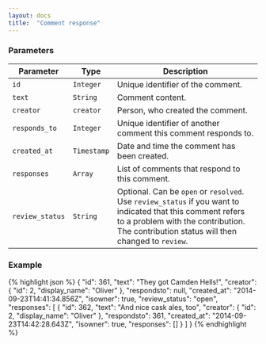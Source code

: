 ```yaml
---
layout: docs
title:  "Comment response"
---
```


### Parameters

Parameter           | Type        | Description
--------------------|-------------|-----------------------------------------------
`id`                | `Integer`   | Unique identifier of the comment.
`text`              | `String`    | Comment content.
`creator`           | `creator`   | Person, who created the comment.
`responds_to`       | `Integer`   | Unique identifier of another comment this comment responds to.
`created_at`        | `Timestamp` | Date and time the comment has been created.
`responses`         | `Array`     | List of comments that respond to this comment.
`review_status`     | `String`    | Optional. Can be `open` or `resolved`. Use `review_status` if you want to indicated that this comment refers to a problem with the contribution. The contribution status will then changed to `review`.

### Example

{% highlight json %}
{
    "id": 361,
    "text": "They got Camden Hells!",
    "creator": {
        "id": 2,
        "display_name": "Oliver"
    },
    "respondsto": null,
    "created_at": "2014-09-23T14:41:34.856Z",
    "isowner": true,
    "review_status": "open",
    "responses": [
        {
            "id": 362,
            "text": "And nice cask ales, too",
            "creator": {
                "id": 2,
                "display_name": "Oliver"
            },
            "respondsto": 361,
            "created_at": "2014-09-23T14:42:28.643Z",
            "isowner": true,
            "responses": []
        }
    ]
}
{% endhighlight %}
